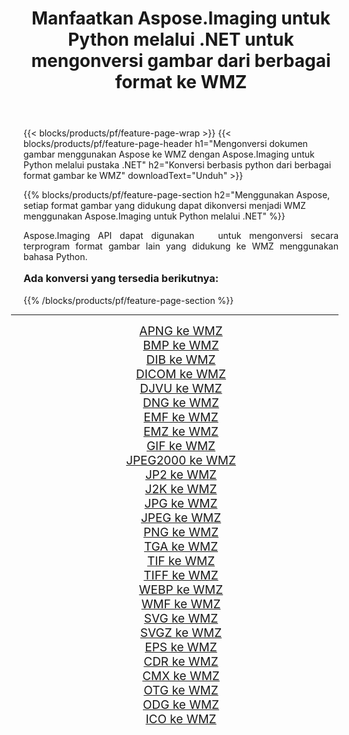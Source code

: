 ﻿---
title: Manfaatkan Aspose.Imaging untuk Python melalui .NET untuk mengonversi gambar dari berbagai format ke WMZ 
weight: 3920
url: /id/python-net/conversion/to/wmz/ 
lang: id
langdirlevel: 2
locales: zh-hans,ja,it,ru,de,es,fr,nl,id,lt,pl,pt,vi,tr,ko,zh-hant,ar,hi,th,sv,cs,uk,he
description: Anda dapat menggunakan Aspose.Imaging untuk Python melalui pustaka .NET untuk mengonversi dari berbagai format ke WMZ
---

{{< blocks/products/pf/feature-page-wrap >}}
{{< blocks/products/pf/feature-page-header h1="Mengonversi dokumen gambar menggunakan Aspose ke WMZ dengan Aspose.Imaging untuk Python melalui pustaka .NET" h2="Konversi berbasis python dari berbagai format gambar ke WMZ" downloadText="Unduh" >}}


{{% blocks/products/pf/feature-page-section  h2="Menggunakan Aspose, setiap format gambar yang didukung dapat dikonversi menjadi WMZ menggunakan Aspose.Imaging untuk Python melalui .NET" %}}
<p align=justify>Aspose.Imaging API dapat digunakan   untuk mengonversi secara terprogram format gambar lain yang didukung ke WMZ menggunakan bahasa Python.</p>
<h3 style="margin-top:16px;">
Ada konversi yang tersedia berikutnya:
</h3>
{{% /blocks/products/pf/feature-page-section %}}
<div class="container-fluid productfamilypage bg-gray">
    <div class="convertypes bg-gray agp-content section">
        <div class="container">
		<hr style="margin-left:-20px;"/>
		<div class="row other-converters" style="gap: 10px;font-size: 19px;text-align:center;">
		    <div class='col-md-3 other-converter remove-lp remove-rp'><a href="/imaging/id/python-net/conversion/apng-to-wmz/" style="padding:15px;">APNG ke WMZ</a></div>
<div class='col-md-3 other-converter remove-lp remove-rp'><a href="/imaging/id/python-net/conversion/bmp-to-wmz/" style="padding:15px;">BMP ke WMZ</a></div>
<div class='col-md-3 other-converter remove-lp remove-rp'><a href="/imaging/id/python-net/conversion/dib-to-wmz/" style="padding:15px;">DIB ke WMZ</a></div>
<div class='col-md-3 other-converter remove-lp remove-rp'><a href="/imaging/id/python-net/conversion/dicom-to-wmz/" style="padding:15px;">DICOM ke WMZ</a></div>
<div class='col-md-3 other-converter remove-lp remove-rp'><a href="/imaging/id/python-net/conversion/djvu-to-wmz/" style="padding:15px;">DJVU ke WMZ</a></div>
<div class='col-md-3 other-converter remove-lp remove-rp'><a href="/imaging/id/python-net/conversion/dng-to-wmz/" style="padding:15px;">DNG ke WMZ</a></div>
<div class='col-md-3 other-converter remove-lp remove-rp'><a href="/imaging/id/python-net/conversion/emf-to-wmz/" style="padding:15px;">EMF ke WMZ</a></div>
<div class='col-md-3 other-converter remove-lp remove-rp'><a href="/imaging/id/python-net/conversion/emz-to-wmz/" style="padding:15px;">EMZ ke WMZ</a></div>
<div class='col-md-3 other-converter remove-lp remove-rp'><a href="/imaging/id/python-net/conversion/gif-to-wmz/" style="padding:15px;">GIF ke WMZ</a></div>
<div class='col-md-3 other-converter remove-lp remove-rp'><a href="/imaging/id/python-net/conversion/jpeg2000-to-wmz/" style="padding:15px;">JPEG2000 ke WMZ</a></div>
<div class='col-md-3 other-converter remove-lp remove-rp'><a href="/imaging/id/python-net/conversion/jp2-to-wmz/" style="padding:15px;">JP2 ke WMZ</a></div>
<div class='col-md-3 other-converter remove-lp remove-rp'><a href="/imaging/id/python-net/conversion/j2k-to-wmz/" style="padding:15px;">J2K ke WMZ</a></div>
<div class='col-md-3 other-converter remove-lp remove-rp'><a href="/imaging/id/python-net/conversion/jpg-to-wmz/" style="padding:15px;">JPG ke WMZ</a></div>
<div class='col-md-3 other-converter remove-lp remove-rp'><a href="/imaging/id/python-net/conversion/jpeg-to-wmz/" style="padding:15px;">JPEG ke WMZ</a></div>
<div class='col-md-3 other-converter remove-lp remove-rp'><a href="/imaging/id/python-net/conversion/png-to-wmz/" style="padding:15px;">PNG ke WMZ</a></div>
<div class='col-md-3 other-converter remove-lp remove-rp'><a href="/imaging/id/python-net/conversion/tga-to-wmz/" style="padding:15px;">TGA ke WMZ</a></div>
<div class='col-md-3 other-converter remove-lp remove-rp'><a href="/imaging/id/python-net/conversion/tif-to-wmz/" style="padding:15px;">TIF ke WMZ</a></div>
<div class='col-md-3 other-converter remove-lp remove-rp'><a href="/imaging/id/python-net/conversion/tiff-to-wmz/" style="padding:15px;">TIFF ke WMZ</a></div>
<div class='col-md-3 other-converter remove-lp remove-rp'><a href="/imaging/id/python-net/conversion/webp-to-wmz/" style="padding:15px;">WEBP ke WMZ</a></div>
<div class='col-md-3 other-converter remove-lp remove-rp'><a href="/imaging/id/python-net/conversion/wmf-to-wmz/" style="padding:15px;">WMF ke WMZ</a></div>
<div class='col-md-3 other-converter remove-lp remove-rp'><a href="/imaging/id/python-net/conversion/svg-to-wmz/" style="padding:15px;">SVG ke WMZ</a></div>
<div class='col-md-3 other-converter remove-lp remove-rp'><a href="/imaging/id/python-net/conversion/svgz-to-wmz/" style="padding:15px;">SVGZ ke WMZ</a></div>
<div class='col-md-3 other-converter remove-lp remove-rp'><a href="/imaging/id/python-net/conversion/eps-to-wmz/" style="padding:15px;">EPS ke WMZ</a></div>
<div class='col-md-3 other-converter remove-lp remove-rp'><a href="/imaging/id/python-net/conversion/cdr-to-wmz/" style="padding:15px;">CDR ke WMZ</a></div>
<div class='col-md-3 other-converter remove-lp remove-rp'><a href="/imaging/id/python-net/conversion/cmx-to-wmz/" style="padding:15px;">CMX ke WMZ</a></div>
<div class='col-md-3 other-converter remove-lp remove-rp'><a href="/imaging/id/python-net/conversion/otg-to-wmz/" style="padding:15px;">OTG ke WMZ</a></div>
<div class='col-md-3 other-converter remove-lp remove-rp'><a href="/imaging/id/python-net/conversion/odg-to-wmz/" style="padding:15px;">ODG ke WMZ</a></div>
<div class='col-md-3 other-converter remove-lp remove-rp'><a href="/imaging/id/python-net/conversion/ico-to-wmz/" style="padding:15px;">ICO ke WMZ</a></div>
                </div>
        </div>
    </div>
</div>
<br/>

